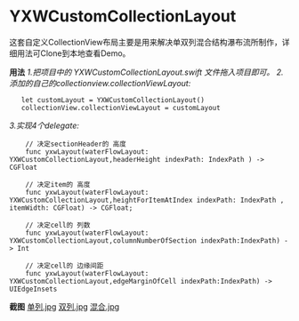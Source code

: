 # YXWCustomCollectionLayout

这套自定义CollectionView布局主要是用来解决单双列混合结构瀑布流所制作，详细用法可Clone到本地查看Demo。

**用法**
_1.把项目中的 YXWCustomCollectionLayout.swift 文件拖入项目即可。_
_2.添加的自己的collectionview.collectionViewLayout:_

	   let customLayout = YXWCustomCollectionLayout()
	   collectionView.collectionViewLayout = customLayout 
	
_3.实现4个delegate:_

	    // 决定sectionHeader的 高度
	    func yxwLayout(waterFlowLayout: YXWCustomCollectionLayout,headerHeight indexPath: IndexPath ) -> CGFloat
	
	    // 决定item的 高度
	    func yxwLayout(waterFlowLayout: YXWCustomCollectionLayout,heightForItemAtIndex indexPath: IndexPath , itemWidth: CGFloat) -> CGFloat;
	
	    // 决定cell的 列数
	    func yxwLayout(waterFlowLayout: YXWCustomCollectionLayout,columnNumberOfSection indexPath:IndexPath) -> Int
	
	    // 决定cell的 边缘间距
	    func yxwLayout(waterFlowLayout: YXWCustomCollectionLayout,edgeMarginOfCell indexPath:IndexPath) -> UIEdgeInsets


**截图**
[单列.jpg][1]
[双列.jpg][2]
[混合.jpg][3]

[1]:	https://raw.githubusercontent.com/xiaowinner/YXWCustomCollectionLayout/master/YXWCustomCollectionLayout/1511424211305.jpg
[2]:	https://raw.githubusercontent.com/xiaowinner/YXWCustomCollectionLayout/master/YXWCustomCollectionLayout/1511424228708.jpg "1511424228708.jpg"
[3]:	https://raw.githubusercontent.com/xiaowinner/YXWCustomCollectionLayout/master/YXWCustomCollectionLayout/1511424246479.jpg "1511424246479.jpg"